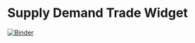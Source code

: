 # Supply Demand Trade Widget

[![Binder](https://mybinder.org/badge_logo.svg)](https://mybinder.org/v2/gh/chrispyles/sdt-widget/master?urlpath=voila%2Frender%2FSDT-four-plots-widget.ipynb)
